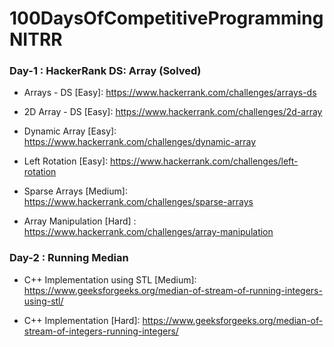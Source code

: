 # 100DaysOfCompetitiveProgrammingNITRR

### Day-1 : HackerRank DS: Array (Solved)

- Arrays - DS [Easy]: https://www.hackerrank.com/challenges/arrays-ds

- 2D Array - DS [Easy]: https://www.hackerrank.com/challenges/2d-array

- Dynamic Array [Easy]: https://www.hackerrank.com/challenges/dynamic-array

- Left Rotation [Easy]: https://www.hackerrank.com/challenges/left-rotation

- Sparse Arrays [Medium]: https://www.hackerrank.com/challenges/sparse-arrays

- Array Manipulation [Hard] : https://www.hackerrank.com/challenges/array-manipulation

### Day-2 : Running Median

- C++ Implementation using STL [Medium]: https://www.geeksforgeeks.org/median-of-stream-of-running-integers-using-stl/

- C++ Implementation [Hard]: https://www.geeksforgeeks.org/median-of-stream-of-integers-running-integers/
